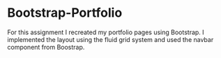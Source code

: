 # Bootstrap-Portfolio

For this assignment I recreated my portfolio pages using Bootstrap. 
I implemented the layout using the fluid grid system and used the navbar component from Boostrap. 
